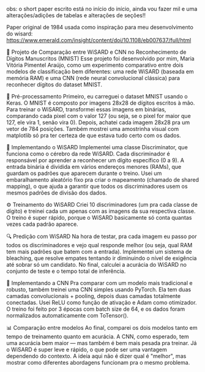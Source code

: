 obs: o short paper escrito está no início do início, ainda vou fazer mil e uma alterações/adições de tabelas e alterações de seções!!

Paper original de 1984 usada como inspiração para meu desenvolvimento do wisard: https://www.emerald.com/insight/content/doi/10.1108/eb007637/full/html

🧠 Projeto de Comparação entre WiSARD e CNN no Reconhecimento de Dígitos Manuscritos (MNIST)
Esse projeto foi desenvolvido por mim, Maria Vitória Pimentel Araújo, como um experimento comparativo entre dois modelos de classificação bem diferentes: uma rede WiSARD (baseada em memória RAM) e uma CNN (rede neural convolucional clássica) para reconhecer dígitos do dataset MNIST.

🧩 Pré-processamento
Primeiro, eu carreguei o dataset MNIST usando o Keras. O MNIST é composto por imagens 28x28 de dígitos escritos à mão. Para treinar o WiSARD, transformei essas imagens em binárias, comparando cada pixel com o valor 127 (ou seja, se o pixel for maior que 127, ele vira 1, senão vira 0). Depois, achatei cada imagem 28x28 pra um vetor de 784 posições. Também mostrei uma amostrinha visual com matplotlib só pra ter certeza de que estava tudo certo com os dados.

🧠 Implementando o WiSARD
Implementei uma classe Discriminator, que funciona como o cérebro da rede WiSARD. Cada discriminador é responsável por aprender a reconhecer um dígito específico (0 a 9). A entrada binária é dividida em vários endereços menores (RAMs), que guardam os padrões que aparecem durante o treino. Usei um embaralhamento aleatório fixo pra criar o mapeamento (chamado de shared mapping), o que ajuda a garantir que todos os discriminadores usem os mesmos padrões de divisão dos dados.

⚙️ Treinamento do WiSARD
Criei 10 discriminadores (um pra cada classe de dígito) e treinei cada um apenas com as imagens da sua respectiva classe. O treino é super rápido, porque o WiSARD basicamente só conta quantas vezes cada padrão aparece.

🔍 Predição com WiSARD
Na hora de testar, pra cada imagem eu passo por todos os discriminadores e vejo qual responde melhor (ou seja, qual RAM tem mais padrões que batem com a entrada). Implementei um sistema de bleaching, que resolve empates tentando ir diminuindo o nível de exigência até sobrar só um candidato. No final, calculei a acurácia do WiSARD no conjunto de teste e o tempo total de inferência.

🧠 Implementando a CNN
Pra comparar com um modelo mais tradicional e robusto, também treinei uma CNN simples usando PyTorch. Ela tem duas camadas convolucionais + pooling, depois duas camadas totalmente conectadas. Usei ReLU como função de ativação e Adam como otimizador. O treino foi feito por 3 épocas com batch size de 64, e os dados foram normalizados automaticamente com ToTensor().

📊 Comparação entre modelos
Ao final, comparei os dois modelos tanto em tempo de treinamento quanto em acurácia. A CNN, como esperado, tem uma acurácia bem maior — mas também é bem mais pesada pra treinar. Já o WiSARD é super leve e rápido, o que pode ser uma vantagem dependendo do contexto. A ideia aqui não é dizer qual é "melhor", mas mostrar como diferentes abordagens funcionam pra o mesmo problema.
